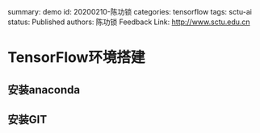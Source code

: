 summary: demo
id: 20200210-陈功锁
categories: tensorflow
tags: sctu-ai
status: Published 
authors: 陈功锁
Feedback Link: http://www.sctu.edu.cn

# TensorFlow环境搭建

## 安装anaconda

## 安装GIT